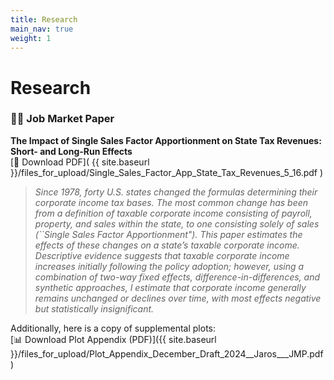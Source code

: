 ```yaml
---
title: Research
main_nav: true
weight: 1
---
```


# Research

### 🧑‍🏫 Job Market Paper

**The Impact of Single Sales Factor Apportionment on State Tax Revenues: Short- and Long-Run Effects**  
[📄 Download PDF]( {{ site.baseurl }}/files_for_upload/Single_Sales_Factor_App_State_Tax_Revenues_5_16.pdf )

> *Since 1978, forty U.S. states changed the formulas determining their corporate income tax bases. The most common change has been from a definition of taxable corporate income consisting of payroll, property, and sales within the state, to one consisting solely of sales (``Single Sales Factor Apportionment"). This paper estimates the effects of these changes on a state’s taxable corporate income. Descriptive evidence suggests that taxable corporate income increases initially following the policy adoption; however, using a combination of two-way fixed effects, difference-in-differences, and synthetic approaches, I estimate that corporate income generally remains unchanged or declines over time, with most effects negative but statistically insignificant.*

Additionally, here is a copy of supplemental plots:  
[📊 Download Plot Appendix (PDF)]({{ site.baseurl }}/files_for_upload/Plot_Appendix_December_Draft_2024__Jaros___JMP.pdf)

